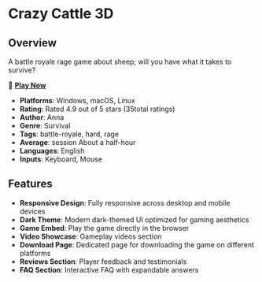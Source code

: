 # Crazy Cattle 3D

## Overview

A battle royale rage game about sheep; will you have what it takes to survive?

🔗 **[Play Now](https://crazycattle3d.info/)**

- **Platforms**:	Windows, macOS, Linux
- **Rating**:	Rated 4.9 out of 5 stars (35total ratings)
- **Author**:	Anna
- **Genre**: Survival
- **Tags**: battle-royale, hard, rage
- **Average**: session	About a half-hour
- **Languages**:	English
- **Inputs**:	Keyboard, Mouse

## Features

- **Responsive Design**: Fully responsive across desktop and mobile devices
- **Dark Theme**: Modern dark-themed UI optimized for gaming aesthetics
- **Game Embed**: Play the game directly in the browser
- **Video Showcase**: Gameplay videos section
- **Download Page**: Dedicated page for downloading the game on different platforms
- **Reviews Section**: Player feedback and testimonials
- **FAQ Section**: Interactive FAQ with expandable answers



